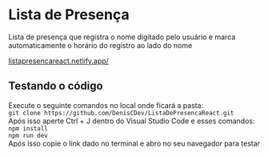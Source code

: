 # Lista de Presença
Lista de presença que registra o nome digitado pelo usuário e marca automaticamente o horário do registro ao lado do nome

[listapresencareact.netlify.app/](https://listapresencareact.netlify.app/)

## Testando o código
Execute o seguinte comandos no local onde ficará a pasta:  
`git clone https://github.com/DenisCDev/ListaDePresencaReact.git`  
Após isso aperte Ctrl + J dentro do Visual Studio Code e esses comandos:  
`npm install`  
`npm run dev`  
Após isso copie o link dado no terminal e abro no seu navegador para testar
